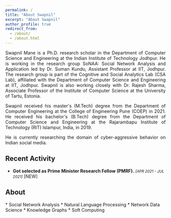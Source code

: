 ```yaml
---
permalink: /
title: "About Swapnil"
excerpt: "About Swapnil"
author_profile: true
redirect_from: 
  - /about/
  - /about.html
---
```


<p align="justify">
  Swapnil Mane is a <a href="https://cse.iitj.ac.in/index.php/people/phd-students" target="_blank" style="text-decoration:none;">Ph.D. research scholar</a> in the Department of Computer Science and Engineering at the <a href="https://www.iitj.ac.in/" target="_blank" style="text-decoration:none;">Indian Institute of Technology Jodhpur</a>. He is working in the research group SoNAA: Social Network Analysis and Application led by <a href="http://home.iitj.ac.in/~suman/" target="_blank" style="text-decoration:none;">Dr. Suman Kundu</a>, Assistant Professor at IIT, Jodhpur. The research group is part of the Cognitive and Social Analytics Lab (<a href="https://www.csa-iitj.group/" target="_blank" style="text-decoration:none;">CSA Lab</a>), affiliated with the Department of Computer Science and Engineering at IIT, Jodhpur. Swapnil is also working closely with <a href="https://rajeshsharma.cs.ut.ee/" target="_blank" style="text-decoration:none;">Dr. Rajesh Sharma</a>, Associate Professor of the Institute of Computer Science at the University of Tartu, Estonia. </p>

<p align="justify">
Swapnil received his master's (M.Tech) degree from the Department of Computer Engineering at the College of Engineering Pune (<a href="http://www.coep.org.in/" target="_blank" style="text-decoration:none;">COEP</a>) in 2021. He received his bachelor's (B.Tech) degree from the Department of Computer Science and Engineering at the Rajarambapu Institute of Technology (<a href="https://www.ritindia.edu/" target="_blank" style="text-decoration:none;">RIT</a>) Islampur, India, in 2019.
</p>

<p align="justify">
He is currently researching the domain of cyber-aggressive behavior on Indian social media.  </p>

<div>
  <h2>Recent Activity</h2>
  <ul>
  <li>
    <p>
      <strong>Got selected as Prime Minister Research Fellow (PMRF).</strong>  
      <small><i>[APR 2021 - JUL 2021]</i></small> <span class="blinking">[NEW]</span>
        </p>
    </li>
    </ul>
  </div>

<div>
  <h2>About</h2>
  * Social Network Analysis
  * Natural Language Processing
  * Network Data Science
  * Knowledge Graphs    
  * Soft Computing
</div>
